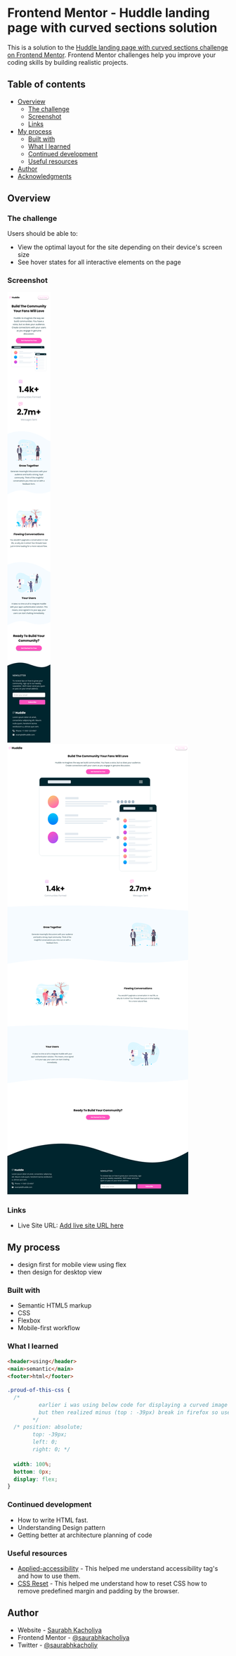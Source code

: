 # Frontend Mentor - Huddle landing page with curved sections solution

This is a solution to the [Huddle landing page with curved sections challenge on Frontend Mentor](https://www.frontendmentor.io/challenges/huddle-landing-page-with-curved-sections-5ca5ecd01e82137ec91a50f2). Frontend Mentor challenges help you improve your coding skills by building realistic projects.

## Table of contents

- [Overview](#overview)
  - [The challenge](#the-challenge)
  - [Screenshot](#screenshot)
  - [Links](#links)
- [My process](#my-process)
  - [Built with](#built-with)
  - [What I learned](#what-i-learned)
  - [Continued development](#continued-development)
  - [Useful resources](#useful-resources)
- [Author](#author)
- [Acknowledgments](#acknowledgments)

## Overview

### The challenge

Users should be able to:

- View the optimal layout for the site depending on their device's screen size
- See hover states for all interactive elements on the page

### Screenshot

![mobile-view](./mobileView.png)
![desktop-view](./desktopView.png)

### Links

- Live Site URL: [Add live site URL here](https://saurabhkacholiya.github.io/huddle-landing-page/)

## My process

- design first for mobile view using flex
- then design for desktop view

### Built with

- Semantic HTML5 markup
- CSS
- Flexbox
- Mobile-first workflow

### What I learned

```html
<header>using</header>
<main>semantic</main>
<footer>html</footer>
```

```css
.proud-of-this-css {
  /* 
          earlier i was using below code for displaying a curved image 
          but then realized minus (top : -39px) break in firefox so used the other section
        */
  /* position: absolute;
        top: -39px;
        left: 0;
        right: 0; */

  width: 100%;
  bottom: 0px;
  display: flex;
}
```

### Continued development

- How to write HTML fast.
- Understanding Design pattern
- Getting better at architecture planning of code

### Useful resources

- [Applied-accessibility](https://www.freecodecamp.org/learn/responsive-web-design/applied-accessibility/) - This helped me understand accessibility tag's and how to use them.
- [CSS Reset](https://piccalil.li/blog/a-modern-css-reset) - This helped me understand how to reset CSS how to remove predefined margin and padding by the browser.

## Author

- Website - [Saurabh Kacholiya](https://github.com/saurabhkacholiya)
- Frontend Mentor - [@saurabhkacholiya](https://www.frontendmentor.io/profile/saurabhkacholiya)
- Twitter - [@saurabhkacholiy](https://twitter.com/saurabhkacholiy)
